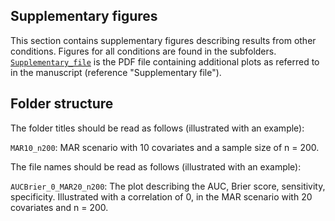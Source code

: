 ## Supplementary figures

This section contains supplementary figures describing results from other conditions. Figures for all conditions are found in the subfolders.
[`Supplementary_file`](https://github.com/paulinavonstackelberg/ValidatingMIRegularized/blob/main/Supplementary_figures/Supplementary_file.pdf) is the PDF file containing additional plots as referred to in the manuscript (reference "Supplementary file").

## Folder structure

The folder titles should be read as follows (illustrated with an example):

`MAR10_n200`: MAR scenario with 10 covariates and a sample size of n = 200.

The file names should be read as follows (illustrated with an example):

`AUCBrier_0_MAR20_n200`: The plot describing the AUC, Brier score, sensitivity, specificity. Illustrated with a correlation of 0, in the MAR scenario with 20 covariates and n = 200.
